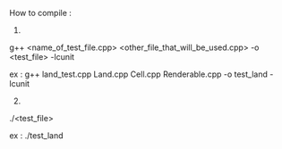 How to compile :

1. 
g++ <name_of_test_file.cpp> <other_file_that_will_be_used.cpp> -o <test_file> -lcunit

ex :
g++ land_test.cpp Land.cpp Cell.cpp Renderable.cpp -o test_land -lcunit

2. 
./<test_file>

ex :
./test_land
